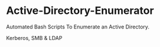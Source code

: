 # Active-Directory-Enumerator
Automated Bash Scripts To Enumerate an Active Directory.

Kerberos,
SMB &
 LDAP
